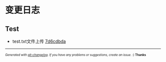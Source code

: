 # 变更日志



## Test
  - test.txt文件上传 [7d6cdbda](https://github.com:dv2018f/changelogTest/commit/7d6cdbdad80e382b4c1cabaf18121e7a831661f4) 
  




---
<sub><sup>*Generated with [git-changelog](https://github.com/rafinskipg/git-changelog). If you have any problems or suggestions, create an issue.* :) **Thanks** </sub></sup>

